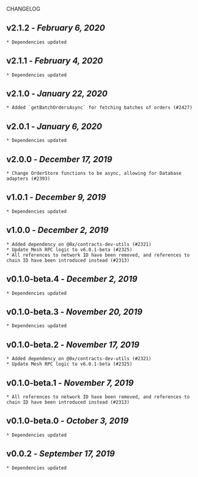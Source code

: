 <!--
changelogUtils.file is auto-generated using the monorepo-scripts package. Don't edit directly.
Edit the package's CHANGELOG.json file only.
-->

CHANGELOG

## v2.1.2 - _February 6, 2020_

    * Dependencies updated

## v2.1.1 - _February 4, 2020_

    * Dependencies updated

## v2.1.0 - _January 22, 2020_

    * Added `getBatchOrdersAsync` for fetching batches of orders (#2427)

## v2.0.1 - _January 6, 2020_

    * Dependencies updated

## v2.0.0 - _December 17, 2019_

    * Change OrderStore functions to be async, allowing for Database adapters (#2393)

## v1.0.1 - _December 9, 2019_

    * Dependencies updated

## v1.0.0 - _December 2, 2019_

    * Added dependency on @0x/contracts-dev-utils (#2321)
    * Update Mesh RPC logic to v6.0.1-beta (#2325)
    * All references to network ID have been removed, and references to chain ID have been introduced instead (#2313)

## v0.1.0-beta.4 - _December 2, 2019_

    * Dependencies updated

## v0.1.0-beta.3 - _November 20, 2019_

    * Dependencies updated

## v0.1.0-beta.2 - _November 17, 2019_

    * Added dependency on @0x/contracts-dev-utils (#2321)
    * Update Mesh RPC logic to v6.0.1-beta (#2325)

## v0.1.0-beta.1 - _November 7, 2019_

    * All references to network ID have been removed, and references to chain ID have been introduced instead (#2313)

## v0.1.0-beta.0 - _October 3, 2019_

    * Dependencies updated

## v0.0.2 - _September 17, 2019_

    * Dependencies updated
